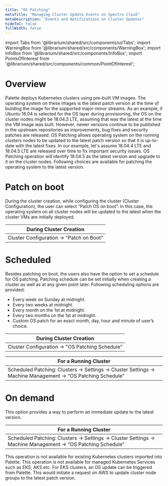```yaml
---
title: "OS Patching"
metaTitle: "Managing Cluster Update Events on Spectro Cloud"
metaDescription: "Events and Notifications on Cluster Updates"
hideToC: false
fullWidth: false
---
```


import Tabs from '@librarium/shared/src/components/ui/Tabs';
import WarningBox from '@librarium/shared/src/components/WarningBox';
import InfoBox from '@librarium/shared/src/components/InfoBox';
import PointsOfInterest from '@librarium/shared/src/components/common/PointOfInterest';




# Overview

Palette deploys Kubernetes clusters using pre-built VM images. The operating system on these images is the latest patch version at the time of building the image for the supported major-minor streams. As an example, if Ubuntu 18.04 is selected for the OS layer during provisioning, the OS on the cluster nodes might be 18.04.3 LTE, assuming that was the latest at the time the VM image was built. However, newer versions continue to be published in the upstream repositories as improvements, bug fixes and security patches are released. OS Patching allows operating system on the running clusters nodes to be updated to the latest patch version so that it is up-to-date with the latest fixes. In our example, let's assume 18.04.4 LTE and 18.04.5 LTE are released over time to fix important security issues. OS Patching operation will identify 18.04.5 as the latest version and upgrade to it on the cluster nodes. Following choices are available for patching the operating system to the latest version.
 

# Patch on boot
During the cluster creation, while configuring the cluster (Cluster Configuration), the user can select “Patch OS on boot”. In this case, the operating system on all cluster nodes will be updated to the latest when the cluster VMs are initially deployed.

|  **During Cluster Creation**       |
| -----------------------------------|
|Cluster Configuration -> "Patch on Boot" |


# Scheduled
Besides patching on boot, the users also have the option to set a schedule for OS patching. Patching schedule can be set initially when creating a cluster as well as at any given point later. Following scheduling options are provided:

* Every week on Sunday at midnight.
* Every two weeks at midnight.
* Every month on the 1st at midnight.
* Every two months on the 1st at midnight.
* Custom OS patch for an exact month, day, hour and minute of user’s choice.

|  **During Cluster Creation**       |
| -----------------------------------|
|Cluster Configuration -> "OS Patching Schedule" |

| **For a Running Cluster**|
|--------------------------|
|Scheduled Patching: Clusters -> Settings -> Cluster Settings -> Machine Management -> “OS Patching Schedule”|


# On demand
This option provides a way to perform an immediate update to the latest version. 

| **For a Running Cluster**|
|--------------------------|
|Scheduled Patching: Clusters -> Settings -> Cluster Settings -> Machine Management -> “OS Patching Schedule”|


<InfoBox>
    This operation is not available for existing Kubernetes clusters imported into Palette.
    This operation is not available for managed Kubernetes Services such as EKS, AKS etc. For EKS clusters, an OS update can be triggered from Palette. This would initiate a request on AWS to update cluster node groups to the latest patch version. 
</InfoBox>
